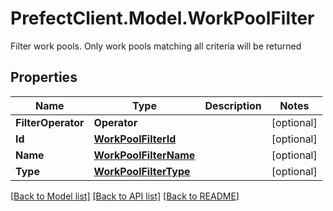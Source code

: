 # PrefectClient.Model.WorkPoolFilter
Filter work pools. Only work pools matching all criteria will be returned

## Properties

Name | Type | Description | Notes
------------ | ------------- | ------------- | -------------
**FilterOperator** | **Operator** |  | [optional] 
**Id** | [**WorkPoolFilterId**](WorkPoolFilterId.md) |  | [optional] 
**Name** | [**WorkPoolFilterName**](WorkPoolFilterName.md) |  | [optional] 
**Type** | [**WorkPoolFilterType**](WorkPoolFilterType.md) |  | [optional] 

[[Back to Model list]](../README.md#documentation-for-models) [[Back to API list]](../README.md#documentation-for-api-endpoints) [[Back to README]](../README.md)

